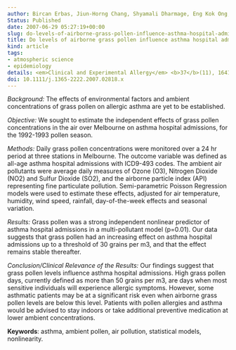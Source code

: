 ```yaml
---
author: Bircan Erbas, Jiun-Horng Chang, Shyamali Dharmage, Eng Kok Ong, Rob J Hyndman, Ed Newbigin, Michael Abramson
Status: Published
date: 2007-06-29 05:27:19+00:00
slug: do-levels-of-airborne-grass-pollen-influence-asthma-hospital-admissions
title: Do levels of airborne grass pollen influence asthma hospital admissions?
kind: article
tags:
- atmospheric science
- epidemiology
details: <em>Clinical and Experimental Allergy</em> <b>37</b>(11), 1641-1647
doi: 10.1111/j.1365-2222.2007.02818.x
---
```





_Background:_ The effects of environmental factors and ambient concentrations of grass pollen on allergic asthma are yet to be established.

_Objective:_ We sought to estimate the independent effects of grass pollen concentrations in the air over Melbourne on asthma hospital admissions, for the 1992-1993 pollen season.

_Methods:_ Daily grass pollen concentrations were monitored over a 24 hr period at three stations in Melbourne. The outcome variable was defined as all-age asthma hospital admissions with ICD9-493 codes. The ambient air pollutants were average daily measures of Ozone (O3), Nitrogen Dioxide (NO2) and Sulfur Dioxide (SO2), and the airborne particle index (API) representing fine particulate pollution. Semi-parametric Poisson Regression models were used to estimate these effects, adjusted for air temperature, humidity, wind speed, rainfall, day-of-the-week effects and seasonal variation.

_Results:_ Grass pollen was a strong independent nonlinear predictor of asthma hospital admissions in a multi-pollutant model (p=0.01). Our data suggests that grass pollen had an increasing effect on asthma hospital admissions up to a threshold of 30 grains per m3, and that the effect remains stable thereafter.

_Conclusion/Clinical Relevance of the Results:_ Our findings suggest that grass pollen levels influence asthma hospital admissions. High grass pollen days, currently defined as more than 50 grains per m3, are days when most sensitive individuals will experience allergic symptoms. However, some asthmatic patients may be at a significant risk even when airborne grass pollen levels are below this level. Patients with pollen allergies and asthma would be advised to stay indoors or take additional preventive medication at lower ambient concentrations.

**Keywords**: asthma, ambient pollen, air pollution, statistical models, nonlinearity.
